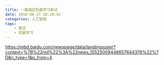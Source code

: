 ```yaml
---
title: 一篇搞定机器学习面试
date: 2018-06-27 18:10:42
categories: 人工智能
tags:
    - 面试 
    - 机器学习
---
```


https://mbd.baidu.com/newspage/data/landingsuper?context=%7B%22nid%22%3A%22news_15525009448657644376%22%7D&n_type=1&p_from=4